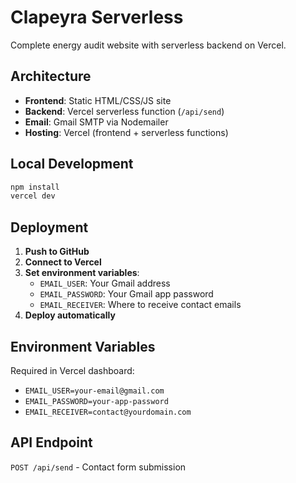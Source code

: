 # Clapeyra Serverless

Complete energy audit website with serverless backend on Vercel.

## Architecture

- **Frontend**: Static HTML/CSS/JS site
- **Backend**: Vercel serverless function (`/api/send`)
- **Email**: Gmail SMTP via Nodemailer
- **Hosting**: Vercel (frontend + serverless functions)

## Local Development

```bash
npm install
vercel dev
```

## Deployment

1. **Push to GitHub**
2. **Connect to Vercel**
3. **Set environment variables**:
   - `EMAIL_USER`: Your Gmail address
   - `EMAIL_PASSWORD`: Your Gmail app password
   - `EMAIL_RECEIVER`: Where to receive contact emails
4. **Deploy automatically**

## Environment Variables

Required in Vercel dashboard:
- `EMAIL_USER=your-email@gmail.com`
- `EMAIL_PASSWORD=your-app-password`
- `EMAIL_RECEIVER=contact@yourdomain.com`

## API Endpoint

`POST /api/send` - Contact form submission